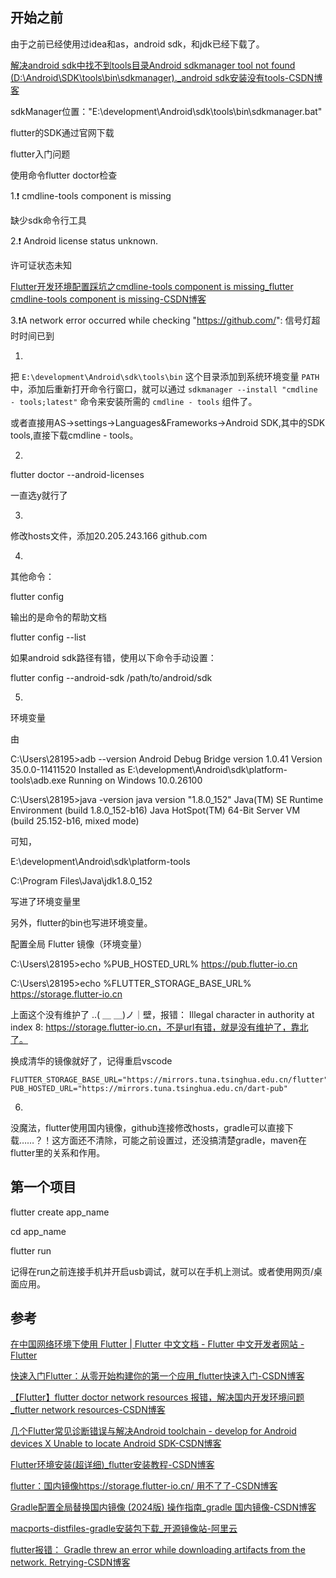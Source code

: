 ## 开始之前

由于之前已经使用过idea和as，android sdk，和jdk已经下载了。

[解决android sdk中找不到tools目录Android sdkmanager tool not found (D:\Android\SDK\tools\bin\sdkmanager)._android sdk安装没有tools-CSDN博客](https://blog.csdn.net/qq_36983458/article/details/105194433)

sdkManager位置："E:\development\Android\sdk\tools\bin\sdkmanager.bat"

flutter的SDK通过官网下载

flutter入门问题

使用命令flutter doctor检查

1.:exclamation: cmdline-tools component is missing

缺少sdk命令行工具

2.:exclamation:   Android license status unknown.

许可证状态未知

[Flutter开发环境配置踩坑之cmdline-tools component is missing_flutter cmdline-tools component is missing-CSDN博客](https://blog.csdn.net/ZXHL_hxf/article/details/121208026)

3.:exclamation:A network error occurred while checking "https://github.com/": 信号灯超时时间已到



1.

把 `E:\development\Android\sdk\tools\bin` 这个目录添加到系统环境变量 `PATH` 中，添加后重新打开命令行窗口，就可以通过 `sdkmanager --install "cmdline - tools;latest"` 命令来安装所需的 `cmdline - tools` 组件了。

或者直接用AS->settings->Languages&Frameworks->Android SDK,其中的SDK tools,直接下载cmdline - tools。

2.

flutter doctor --android-licenses

一直选y就行了

3.

修改hosts文件，添加20.205.243.166 github.com

4.

其他命令：

flutter config

输出的是命令的帮助文档

flutter config --list

如果android sdk路径有错，使用以下命令手动设置：

flutter config --android-sdk /path/to/android/sdk





5.

环境变量

由

C:\Users\28195>adb --version
Android Debug Bridge version 1.0.41
Version 35.0.0-11411520
Installed as E:\development\Android\sdk\platform-tools\adb.exe
Running on Windows 10.0.26100

C:\Users\28195>java -version
java version "1.8.0_152"
Java(TM) SE Runtime Environment (build 1.8.0_152-b16)
Java HotSpot(TM) 64-Bit Server VM (build 25.152-b16, mixed mode)

可知，

E:\development\Android\sdk\platform-tools

C:\Program Files\Java\jdk1.8.0_152

写进了环境变量里

另外，flutter的bin也写进环境变量。



配置全局 Flutter 镜像（环境变量）

C:\Users\28195>echo %PUB_HOSTED_URL%
https://pub.flutter-io.cn

C:\Users\28195>echo %FLUTTER_STORAGE_BASE_URL%
https://storage.flutter-io.cn

上面这个没有维护了  ..( ＿ ＿)ノ｜壁，报错： Illegal character in authority at index 8: https://storage.flutter-io.cn，不是url有错，就是没有维护了，靠北了。

换成清华的镜像就好了，记得重启vscode

```
FLUTTER_STORAGE_BASE_URL="https://mirrors.tuna.tsinghua.edu.cn/flutter"
PUB_HOSTED_URL="https://mirrors.tuna.tsinghua.edu.cn/dart-pub"
```

6.

没魔法，flutter使用国内镜像，github连接修改hosts，gradle可以直接下载……？！这方面还不清除，可能之前设置过，还没搞清楚gradle，maven在flutter里的关系和作用。



## 第一个项目

flutter create app_name

cd app_name

flutter run

记得在run之前连接手机并开启usb调试，就可以在手机上测试。或者使用网页/桌面应用。





## 参考

[在中国网络环境下使用 Flutter | Flutter 中文文档 - Flutter 中文开发者网站 - Flutter](https://docs.flutter.cn/community/china/)

[快速入门Flutter：从零开始构建你的第一个应用_flutter快速入门-CSDN博客](https://blog.csdn.net/gygkhd/article/details/139646716)

[【Flutter】flutter doctor network resources 报错，解决国内开发环境问题_flutter network resources-CSDN博客](https://blog.csdn.net/PxFuture/article/details/134112244)

[几个Flutter常见诊断错误与解决Android toolchain - develop for Android devices X Unable to locate Android SDK-CSDN博客](https://blog.csdn.net/qq_28550263/article/details/132869987)

[Flutter环境安装(超详细)_flutter安装教程-CSDN博客](https://blog.csdn.net/qq_40976321/article/details/121806555)

[flutter：国内镜像https://storage.flutter-io.cn/ 用不了了-CSDN博客](https://blog.csdn.net/MarkeyMark/article/details/111031751)

[Gradle配置全局替换国内镜像 (2024版) 操作指南_gradle 国内镜像-CSDN博客](https://blog.csdn.net/vvvae1234/article/details/141565822)

[macports-distfiles-gradle安装包下载_开源镜像站-阿里云](https://mirrors.aliyun.com/macports/distfiles/gradle/)

[flutter报错： Gradle threw an error while downloading artifacts from the network. Retrying-CSDN博客](https://blog.csdn.net/qq_36413371/article/details/113618602)